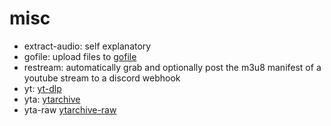 # misc

- extract-audio: self explanatory
- gofile: upload files to [gofile](https://gofile.io)
- restream: automatically grab and optionally post the m3u8 manifest of a youtube stream to a discord webhook
- yt: [yt-dlp](https://github.com/yt-dlp/yt-dlp)
- yta: [ytarchive](https://github.com/Kethsar/ytarchive)
- yta-raw [ytarchive-raw](https://github.com/lekoOwO/ytarchive-raw)

